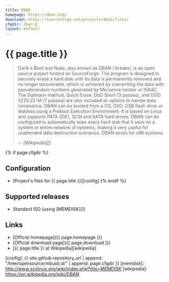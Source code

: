 ```yaml
---
title: DBAN
homepage: https://dban.org/
download: https://sourceforge.net/projects/dban/files/
cfgdir: dban.d
layout: default
---
```


# {{ page.title }}

> Darik's Boot and Nuke, also known as DBAN /ˈdiːbæn/, is an open source project
> hosted on SourceForge. The program is designed to securely erase a hard
> disk until its data is permanently removed and no longer recoverable, which is
> achieved by overwriting the data with pseudorandom numbers generated by
> Mersenne twister or ISAAC. The Gutmann method, Quick Erase, DoD Short (3
> passes), and DOD 5220.22-M (7 passes) are also included as options to handle
> data remanence. DBAN can be booted from a CD, DVD, USB flash drive or diskless
> using a Preboot Execution Environment. It is based on Linux and supports PATA
> (IDE), SCSI and SATA hard drives. DBAN can be configured to automatically wipe
> every hard disk that it sees on a system or entire network of systems, making
> it very useful for unattended data destruction scenarios. DBAN exists for x86
> systems.
>
> -- <cite markdown="1">[Wikipedia][]</cite>


{% if page.cfgdir %}
## Configuration

- [Project's files for {{ page.title }}][config]
{% endif %}


## Supported releases

- Standard ISO (using [MEMDISK][])


## Links

- [Official homepage]({{ page.homepage }})
- [Official download page]({{ page.download }})
- [{{ page.title }} at Wikipedia][wikipedia]


[config]: {{ site.github.repository_url | append: "/tree/opensource/mbusb.d/" | append: page.cfgdir }}
[memdisk]: http://www.syslinux.org/wiki/index.php?title=MEMDISK
[wikipedia]: https://en.wikipedia.org/wiki/DBAN

